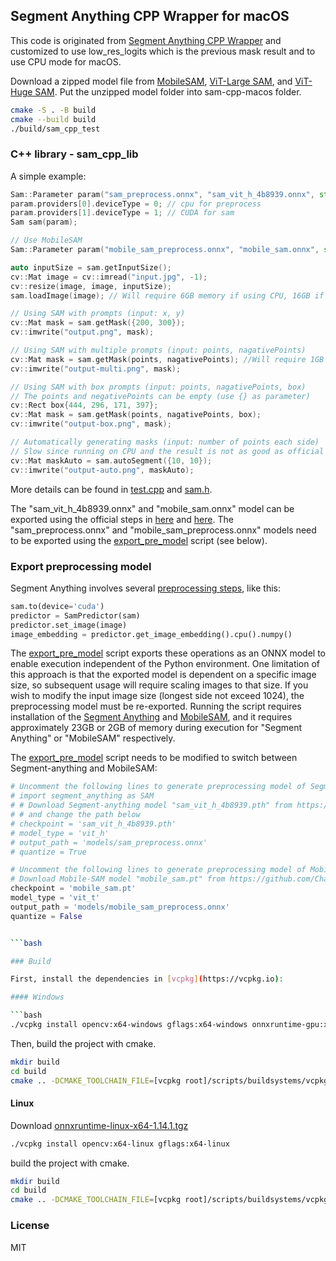 ## Segment Anything CPP Wrapper for macOS

This code is originated from [Segment Anything CPP Wrapper](https://github.com/dinglufe/segment-anything-cpp-wrapper) and customized to use low_res_logits which is the previous mask result and to use CPU mode for macOS.

Download a zipped model file from
[MobileSAM](https://huggingface.co/rectlabel/segment-anything-onnx-models/resolve/main/mobile_sam.zip), [ViT-Large SAM](https://huggingface.co/rectlabel/segment-anything-onnx-models/resolve/main/sam_vit_l_0b3195.zip), and [ViT-Huge SAM](https://huggingface.co/rectlabel/segment-anything-onnx-models/resolve/main/sam_vit_h_4b8939.zip).
Put the unzipped model folder into sam-cpp-macos folder.

```bash
cmake -S . -B build
cmake --build build
./build/sam_cpp_test
```

### C++ library - sam_cpp_lib

A simple example:

```cpp
Sam::Parameter param("sam_preprocess.onnx", "sam_vit_h_4b8939.onnx", std::thread::hardware_concurrency());
param.providers[0].deviceType = 0; // cpu for preprocess
param.providers[1].deviceType = 1; // CUDA for sam
Sam sam(param);

// Use MobileSAM
Sam::Parameter param("mobile_sam_preprocess.onnx", "mobile_sam.onnx", std::thread::hardware_concurrency());

auto inputSize = sam.getInputSize();
cv::Mat image = cv::imread("input.jpg", -1);
cv::resize(image, image, inputSize);
sam.loadImage(image); // Will require 6GB memory if using CPU, 16GB if using CUDA

// Using SAM with prompts (input: x, y)
cv::Mat mask = sam.getMask({200, 300});
cv::imwrite("output.png", mask);

// Using SAM with multiple prompts (input: points, nagativePoints)
cv::Mat mask = sam.getMask(points, nagativePoints); //Will require 1GB memory/graphics memory
cv::imwrite("output-multi.png", mask);

// Using SAM with box prompts (input: points, nagativePoints, box)
// The points and negativePoints can be empty (use {} as parameter)
cv::Rect box{444, 296, 171, 397};
cv::Mat mask = sam.getMask(points, nagativePoints, box);
cv::imwrite("output-box.png", mask);

// Automatically generating masks (input: number of points each side)
// Slow since running on CPU and the result is not as good as official demo
cv::Mat maskAuto = sam.autoSegment({10, 10});
cv::imwrite("output-auto.png", maskAuto);
```

More details can be found in [test.cpp](test.cpp) and [sam.h](sam.h).

The "sam_vit_h_4b8939.onnx" and "mobile_sam.onnx" model can be exported using the official steps in [here](https://github.com/facebookresearch/segment-anything#onnx-export) and [here](https://github.com/ChaoningZhang/MobileSAM#onnx-export). The "sam_preprocess.onnx" and "mobile_sam_preprocess.onnx" models need to be exported using the [export_pre_model](export_pre_model.py) script (see below).

### Export preprocessing model

Segment Anything involves several [preprocessing steps](https://github.com/facebookresearch/segment-anything/blob/main/notebooks/onnx_model_example.ipynb), like this:

```Python
sam.to(device='cuda')
predictor = SamPredictor(sam)
predictor.set_image(image)
image_embedding = predictor.get_image_embedding().cpu().numpy()
```

The [export_pre_model](export_pre_model.py) script exports these operations as an ONNX model to enable execution independent of the Python environment. One limitation of this approach is that the exported model is dependent on a specific image size, so subsequent usage will require scaling images to that size. If you wish to modify the input image size (longest side not exceed 1024), the preprocessing model must be re-exported. Running the script requires installation of the [Segment Anything](https://github.com/facebookresearch/segment-anything#getting-started) and [MobileSAM](https://github.com/ChaoningZhang/MobileSAM#getting-started), and it requires approximately 23GB or 2GB of memory during execution for "Segment Anything" or "MobileSAM" respectively.

The [export_pre_model](export_pre_model.py) script needs to be modified to switch between Segment-anything and MobileSAM:

```Python
# Uncomment the following lines to generate preprocessing model of Segment-anything
# import segment_anything as SAM
# # Download Segment-anything model "sam_vit_h_4b8939.pth" from https://github.com/facebookresearch/segment-anything#model-checkpoints
# # and change the path below
# checkpoint = 'sam_vit_h_4b8939.pth'
# model_type = 'vit_h'
# output_path = 'models/sam_preprocess.onnx'
# quantize = True

# Uncomment the following lines to generate preprocessing model of Mobile-SAM
# Download Mobile-SAM model "mobile_sam.pt" from https://github.com/ChaoningZhang/MobileSAM/blob/master/weights/mobile_sam.pt
checkpoint = 'mobile_sam.pt'
model_type = 'vit_t'
output_path = 'models/mobile_sam_preprocess.onnx'
quantize = False
```

```bash

```bash

### Build

First, install the dependencies in [vcpkg](https://vcpkg.io):

#### Windows

```bash
./vcpkg install opencv:x64-windows gflags:x64-windows onnxruntime-gpu:x64-windows
```

Then, build the project with cmake.
```bash
mkdir build
cd build
cmake .. -DCMAKE_TOOLCHAIN_FILE=[vcpkg root]/scripts/buildsystems/vcpkg.cmake
```

#### Linux

Download [onnxruntime-linux-x64-1.14.1.tgz](https://github.com/microsoft/onnxruntime/releases/download/v1.14.1/onnxruntime-linux-x64-1.14.1.tgz)

```bash
./vcpkg install opencv:x64-linux gflags:x64-linux
```

build the project with cmake.

```bash
mkdir build
cd build
cmake .. -DCMAKE_TOOLCHAIN_FILE=[vcpkg root]/scripts/buildsystems/vcpkg.cmake -DONNXRUNTIME_ROOT_DIR=[onnxruntime-linux-x64-1.14.1 root]
```

### License

MIT

